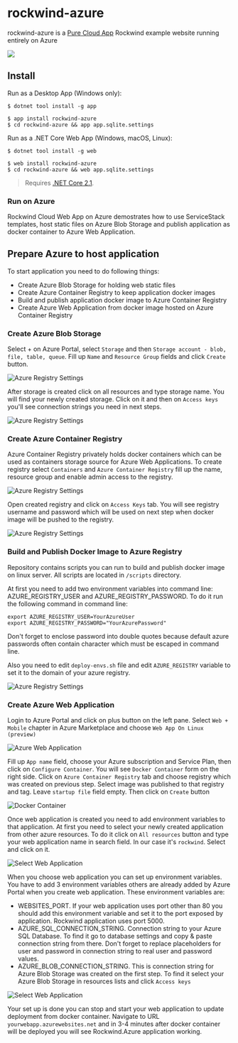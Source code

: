 # rockwind-azure

rockwind-azure is a [Pure Cloud App](http://templates.servicestack.net/docs/web-apps#pure-cloud-apps) Rockwind example website running entirely on Azure

[![](https://raw.githubusercontent.com/NetCoreApps/TemplatePages/master/src/wwwroot/assets/img/screenshots/rockwind.png)](http://rockwind-aws.web-app.io)

## Install

Run as a Desktop App (Windows only):

    $ dotnet tool install -g app

    $ app install rockwind-azure
    $ cd rockwind-azure && app app.sqlite.settings

Run as a .NET Core Web App (Windows, macOS, Linux):

    $ dotnet tool install -g web

    $ web install rockwind-azure
    $ cd rockwind-azure && web app.sqlite.settings

> Requires [.NET Core 2.1](https://www.microsoft.com/net/download/dotnet-core/2.1).

### Run on Azure

Rockwind Cloud Web App on Azure demostrates how to use ServiceStack templates, host static files on Azure Blob Storage and publish application as docker container to Azure Web Application.

## Prepare Azure to host application

To start application you need to do following things:

- Create Azure Blob Storage for holding web static files
- Create Azure Container Registry to keep application docker images
- Build and publish application docker image to Azure Container Registry 
- Create Azure Web Application from docker image hosted on Azure Container Registry


### Create Azure Blob Storage 

Select + on Azure Portal, select `Storage` and then `Storage account - blob, file, table, queue`. Fill up `Name` and `Resource Group` fields and click `Create` button.

![Azure Registry Settings](docs/images/1-createstorage.png)

After storage is created click on all resources and type storage name. You will find your newly created storage. Click on it and then on `Access keys` you'll see connection strings you need in next steps.

![Azure Registry Settings](docs/images/2-storagecnnstring.png)


### Create Azure Container Registry

Azure Container Registry privately holds docker containers which can be used as containers storage source for Azure Web Applications. To create registry select `Containers` and `Azure Container Registry` fill up the name, resource group and enable admin access to the registry.

![Azure Registry Settings](docs/images/1-createregistry.png)

Open created registry and click on `Access Keys` tab. You will see registry username and password which will be used on next step when docker image will be pushed to the registry.

![Azure Registry Settings](docs/images/2-registrysettings.png)


### Build and Publish Docker Image to Azure Registry

Repository contains scripts you can run to build and publish docker image on linux server. All scripts are located in `/scripts` directory. 

At first you need to add two environment variables into command line: AZURE_REGISTRY_USER and AZURE_REGISTRY_PASSWORD. To do it run the following command in command line:

    export AZURE_REGISTRY_USER=YourAzureUser
    export AZURE_REGISTRY_PASSWORD="YourAzurePassword"

Don't forget to enclose password into double quotes because default azure passwords often contain character which must be escaped in command line.

Also you need to edit `deploy-envs.sh` file and edit `AZURE_REGISTRY` variable to set it to the domain of your azure registry.


![Azure Registry Settings](docs/images/1-azureregistry.png)

### Create Azure Web Application

Login to Azure Portal and click on plus button on the left pane. Select `Web + Mobile` chapter in Azure Marketplace and choose `Web App On Linux (preview)`

![Azure Web Application](docs/images/2-createwebapp.png)

Fill up `App name` field, choose your Azure subscription and Service Plan, then click on `Configure Container`. You will see `Docker Container` form on the right side. Click on `Azure Container Registry` tab and choose registry which was created on previous step. Select image was published to that registry and tag. Leave `startup file` field empty. Then click on `Create` button 

![Docker Container](docs/images/3-createdocker.png) 

Once web application is created you need to add environment variables to that application. At first you need to select your newly created application from other azure resources. To do it click on `All resources` button and type your web application name in search field. In our case it's `rockwind`. Select and click on it.

![Select Web Application](docs/images/4-selectapp.png)

When you choose web application you can set up environment variables. You have to add 3 environment variables others are already added by Azure Portal when you create web application. These environment variables are:

- WEBSITES_PORT. If your web application uses port other than 80 you should add this environment variable and set it to the port exposed by application. Rockwind application uses port 5000.
- AZURE_SQL_CONNECTION_STRING. Connection string to your Azure SQL Database. To find it go to database settings and copy & paste connection string from there. Don't forget to replace placeholders for user and password in connection string to real user and password values.
- AZURE_BLOB_CONNECTION_STRING. This is connection string for Azure Blob Storage was created on the first step. To find it select your Azure Blob Storage in resources lists and click `Access keys`

![Select Web Application](docs/images/6-appsettings.png)


Your set up is done you can stop and start your web application to update deployment from docker container. Navigate to URL `yourwebapp.azurewebsites.net` and in 3-4 minutes after docker container will be deployed you will see Rockwind.Azure application working.